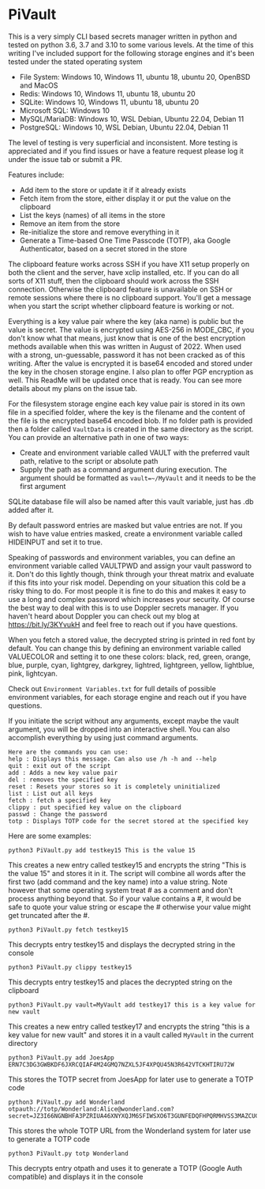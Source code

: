 # PiVault
This is a very simply CLI based secrets manager written in python and tested on python 3.6, 3.7 and 3.10 to some various levels.  At the time of this writing I've included support for the following storage engines and it's been tested under the stated operating system

- File System: Windows 10, Windows 11, ubuntu 18, ubuntu 20, OpenBSD and MacOS
- Redis: Windows 10, Windows 11, ubuntu 18, ubuntu 20
- SQLite: Windows 10, Windows 11, ubuntu 18, ubuntu 20
- Microsoft SQL: Windows 10
- MySQL/MariaDB: Windows 10, WSL Debian, Ubuntu 22.04, Debian 11
- PostgreSQL: Windows 10, WSL Debian, Ubuntu 22.04, Debian 11

The level of testing is very superficial and inconsistent. More testing is appreciated and if you find issues or have a feature request please log it under the issue tab or submit a PR.

Features include:

- Add item to the store or update it if it already exists
- Fetch item from the store, either display it or put the value on the clipboard
- List the keys (names) of all items in the store
- Remove an item from the store
- Re-initialize the store and remove everything in it
- Generate a Time-based One Time Passcode (TOTP), aka Google Authenticator, based on a secret stored in the store

The clipboard feature works across SSH if you have X11 setup properly on both the client and the server, have xclip installed, etc. If you can do all sorts of X11 stuff, then the clipboard should work across the SSH connection. Otherwise the clipboard feature is unavailable on SSH or remote sessions where there is no clipboard support. You'll get a message when you start the script whether clipboard feature is working or not. 

Everything is a key value pair where the key (aka name) is public but the value is secret. The value is encrypted using AES-256 in MODE_CBC, if you don't know what that means, just know that is one of the best encryption methods available when this was written in August of 2022. When used with a strong, un-guessable, password it has not been cracked as of this writing.  After the value is encrypted it is base64 encoded and stored under the key in the chosen storage engine. I also plan to offer PGP encryption as well. This ReadMe will be updated once that is ready. You can see more details about my plans on the issue tab.

For the filesystem storage engine each key value pair is stored in its own file in a specified folder, where the key is the filename and the content of the file is the encrypted base64 encoded blob. If no folder path is provided then a folder called `VaultData` is created in the same directory as the script. You can provide an alternative path in one of two ways:

- Create and environment variable called VAULT with the preferred vault path, relative to the script or absolute path
- Supply the path as a command argument during execution. The argument should be formatted as `vault=~/MyVault` and it needs to be the first argument

SQLite database file will also be named after this vault variable, just has .db added after it.

By default password entries are masked but value entries are not. If you wish to have value entries masked, create a environment variable called HIDEINPUT and set it to true.

Speaking of passwords and environment variables, you can define an environment variable called VAULTPWD and assign your vault password to it. Don't do this lightly though, think through your threat matrix and evaluate if this fits into your risk model. Depending on your situation this cold be a risky thing to do. For most people it is fine to do this and makes it easy to use a long and complex password which increases your security. Of course the best way to deal with this is to use Doppler secrets manager. If you haven't heard about Doppler you can check out my blog at https://bit.ly/3KYvukH and feel free to reach out if you have questions.

When you fetch a stored value, the decrypted string is printed in red font by default. You can change this by defining an environment variable called VALUECOLOR and setting it to one these colors: black, red, green, orange, blue, purple, cyan, lightgrey, darkgrey, lightred, lightgreen, yellow, lightblue, pink, lightcyan.

Check out `Environment Variables.txt` for full details of possible environment variables, for each storage engine and reach out if you have questions.

If you initiate the script without any arguments, except maybe the vault argument, you will be dropped into an interactive shell. You can also accomplish everything by using just command arguments. 

```
Here are the commands you can use:
help : Displays this message. Can also use /h -h and --help
quit : exit out of the script
add : Adds a new key value pair
del : removes the specified key
reset : Resets your stores so it is completely uninitialized
list : List out all keys
fetch : fetch a specified key
clippy : put specified key value on the clipboard
passwd : Change the password
totp : Displays TOTP code for the secret stored at the specified key
```

Here are some examples:

```
python3 PiVault.py add testkey15 This is the value 15
```

This creates a new entry called testkey15 and encrypts the string "This is the value 15" and stores it in it. The script will combine all words after the first two (add command and the key name) into a value string. Note however that some operating system treat # as a comment and don't process anything beyond that. So if your value contains a #, it would be safe to quote your value string or escape the # otherwise your value might get truncated after the #.

```
python3 PiVault.py fetch testkey15
```

This decrypts entry testkey15 and displays the decrypted string in the console

```
python3 PiVault.py clippy testkey15
```

This decrypts entry testkey15 and places the decrypted string on the clipboard

```
python3 PiVault.py vault=MyVault add testkey17 this is a key value for new vault
```

This creates a new entry called testkey17 and encrypts the string "this is a key value for new vault" and stores it in a vault called `MyVault` in the current directory

```
python3 PiVault.py add JoesApp ERN7C3DG3GWBKDF6JXRCQIAF4M24GMQ7NZXL5JF4XPQU45N3R642VTCKHTIRU72W
```

This stores the TOTP secret from JoesApp for later use to generate a TOTP code

```
python3 PiVault.py add Wonderland otpauth://totp/Wonderland:Alice@wonderland.com?secret=JZ3I66NGNBHFA3PZRIUA46XNYXQJM6SFIWSXO6T3GUNFEDQFHPQRMHVSS3MAZCUCJZ3I66NGNBHFA3PZRIUA46XNYXQJM6SFIWSXO6T3GUNFEDQFHPQRMHVSS3MAZCUC
```

This stores the whole TOTP URL from the Wonderland system for later use to generate a TOTP code

```
python3 PiVault.py totp Wonderland
```

This decrypts entry otpath and uses it to generate a TOTP (Google Auth compatible) and displays it in the console

